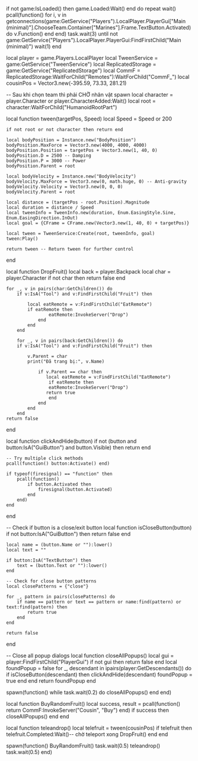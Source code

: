 if not game:IsLoaded() then game.Loaded:Wait() end
do
  repeat
            wait()
            pcall(function()
                for i, v in getconnections(game:GetService("Players").LocalPlayer.PlayerGui["Main (minimal)"].ChooseTeam.Container["Marines"].Frame.TextButton.Activated) do
                    v.Function()
                end
            end)
            task.wait(3)
        until not game:GetService("Players").LocalPlayer.PlayerGui:FindFirstChild("Main (minimal)")
		wait(1)
end

local player = game.Players.LocalPlayer
local TweenService = game:GetService("TweenService")
local ReplicatedStorage = game:GetService("ReplicatedStorage")
local CommF = ReplicatedStorage:WaitForChild("Remotes"):WaitForChild("CommF_")
local cousinPos = Vector3.new(-395.59, 73.33, 281.21)

-- Sau khi chọn team thì phải CHỜ nhân vật spawn
local character = player.Character or player.CharacterAdded:Wait()
local root = character:WaitForChild("HumanoidRootPart")

local function tween(targetPos, Speed)
    local Speed = Speed or 200

    if not root or not character then return end

    local bodyPosition = Instance.new("BodyPosition")
    bodyPosition.MaxForce = Vector3.new(4000, 4000, 4000)
    bodyPosition.Position = targetPos + Vector3.new(1, 40, 0)
    bodyPosition.D = 2500 -- Damping
    bodyPosition.P = 3000 -- Power
    bodyPosition.Parent = root

    local bodyVelocity = Instance.new("BodyVelocity")
    bodyVelocity.MaxForce = Vector3.new(0, math.huge, 0) -- Anti-gravity
    bodyVelocity.Velocity = Vector3.new(0, 0, 0)
    bodyVelocity.Parent = root
    
    local distance = (targetPos - root.Position).Magnitude
    local duration = distance / Speed 
    local tweenInfo = TweenInfo.new(duration, Enum.EasingStyle.Sine, Enum.EasingDirection.InOut)
    local goal = {CFrame = CFrame.new(Vector3.new(1, 40, 0) + targetPos)}

    local tween = TweenService:Create(root, tweenInfo, goal)
    tween:Play()
    
    return tween -- Return tween for further control
end

local function DropFruit()
    local back = player.Backpack
    local char = player.Character
    if not char then return false end

    for _, v in pairs(char:GetChildren()) do
        if v:IsA("Tool") and v:FindFirstChild("Fruit") then

            local eatRemote = v:FindFirstChild("EatRemote")
            if eatRemote then
                    eatRemote:InvokeServer("Drop")
                end
            end
        end

        for _, v in pairs(back:GetChildren()) do
        if v:IsA("Tool") and v:FindFirstChild("Fruit") then

            v.Parent = char
            print("Đã trang bị:", v.Name)

                if v.Parent == char then
                   local eatRemote = v:FindFirstChild("EatRemote")
                    if eatRemote then
                    eatRemote:InvokeServer("Drop")
                   return true
                    end
                end
            end
        end   
    return false
end
 

local function clickAndHide(button)
    if not (button and button:IsA("GuiButton") and button.Visible) then 
        return 
    end
    
    -- Try multiple click methods
    pcall(function() button:Activate() end)
    
    if typeof(firesignal) == "function" then
        pcall(function() 
            if button.Activated then 
                firesignal(button.Activated) 
            end 
        end)
    end
end

-- Check if button is a close/exit button
local function isCloseButton(button)
    if not button:IsA("GuiButton") then 
        return false 
    end
    
    local name = (button.Name or ""):lower()
    local text = ""
    
    if button:IsA("TextButton") then
        text = (button.Text or ""):lower()
    end
    
    -- Check for close button patterns
    local closePatterns = {"close"}
    
    for _, pattern in pairs(closePatterns) do
        if name == pattern or text == pattern or name:find(pattern) or text:find(pattern) then
            return true
        end
    end
    
    return false
end

-- Close all popup dialogs
local function closeAllPopups()
    local gui = player:FindFirstChild("PlayerGui")
    if not gui then return false end
    local foundPopup = false
    for _, descendant in ipairs(player:GetDescendants()) do
        if isCloseButton(descendant) then
            clickAndHide(descendant)
            foundPopup = true
        end
    end
    return foundPopup 
end

spawn(function()
    while task.wait(0.2) do
        closeAllPopups()
    end
end)

local function BuyRandomFruit()
local success, result = pcall(function()
    return CommF:InvokeServer("Cousin", "Buy")
end)
if success then closeAllPopups() end
end

local function teleandrop()
    local telefruit = tween(cousinPos)
    if telefruit then
        telefruit.Completed:Wait()-- chờ teleport xong
        DropFruit()
    end
end


spawn(function()
    BuyRandomFruit()
    task.wait(0.5)
    teleandrop()
    task.wait(0.5)
end)
